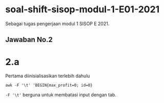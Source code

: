 # soal-shift-sisop-modul-1-E01-2021
Sebagai tugas pengerjaan modul 1 SISOP E 2021.

## Jawaban No.2
# 2.a
Pertama diinisialisasikan terlebih dahulu 
```
awk -F '\t' 'BEGIN{max_profit=0; id=0}
```
```-F '\t'``` berguna untuk membatasi input dengan tab.
